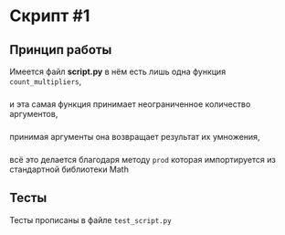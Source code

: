 # Скрипт #1

## Принцип работы
Имеется файл **script.py** в нём есть лишь одна функция `count_multipliers`, 
 ###
и эта самая функция принимает неограниченное количество аргументов,
 ###
принимая аргументы она возвращает результат их умножения,
  ###
всё это делается благодаря методу `prod` которая импортируется из стандартной
библиотеки Math


## Тесты
Тесты прописаны в файле `test_script.py`
